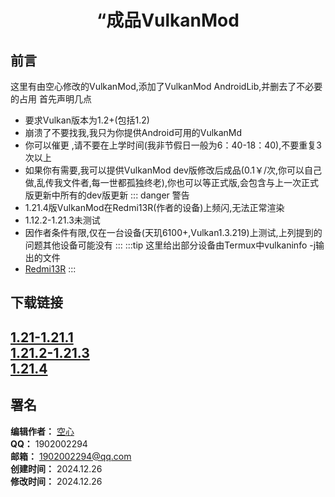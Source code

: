<div align="center">

# “成品VulkanMod

</div>

## 前言
这里有由空心修改的VulkanMod,添加了VulkanMod AndroidLib,并删去了不必要的占用
首先声明几点
- 要求Vulkan版本为1.2+(包括1.2)
- 崩溃了不要找我,我只为你提供Android可用的VulkanMd
- 你可以催更 ,请不要在上学时间(我非节假日一般为6：40-18：40),不要重复3次以上
- 如果你有需要,我可以提供VulkanMod dev版修改后成品(0.1￥/次,你可以自己做,乱传我文件者,每一世都孤独终老),你也可以等正式版,会包含与上一次正式版更新中所有的dev版更新
::: danger 警告
- 1.21.4版VulkanMod在Redmi13R(作者的设备)上频闪,无法正常渲染
- 1.12.2-1.21.3未测试
- 因作者条件有限,仅在一台设备(天玑6100+,Vulkan1.3.219)上测试,上列提到的问题其他设备可能没有
:::
:::tip 这里给出部分设备由Termux中vulkaninfo -j输出的文件
- [Redmi13R](https://docs.ningmo.fun/docs/VulkanMod-Done/VP_VULKANINFO_Mali-G57_MC2_38_1_0.json)
:::
## 下载链接
[1.21-1.21.1](/docs/VulkanMod-Done/VulkanMod_1.21.1-0.5.3-OnlyAndroid-Lite.jar)  
[1.21.2-1.21.3](/docs/VulkanMod-Done/VulkanMod_1.21.3-0.5.3-OnlyAndroid-Lite.jar)  
[1.21.4](/docs/VulkanMod-Done/VulkanMod_1.21.4-0.5.3-OnlyAndroid-Lite.jar)  
---

## 署名

**编辑作者：** [空心](https://github.com/KongXing0819)  
**QQ：** 1902002294  
**邮箱：** 1902002294@qq.com  
**创建时间：** 2024.12.26  
**修改时间：** 2024.12.26
